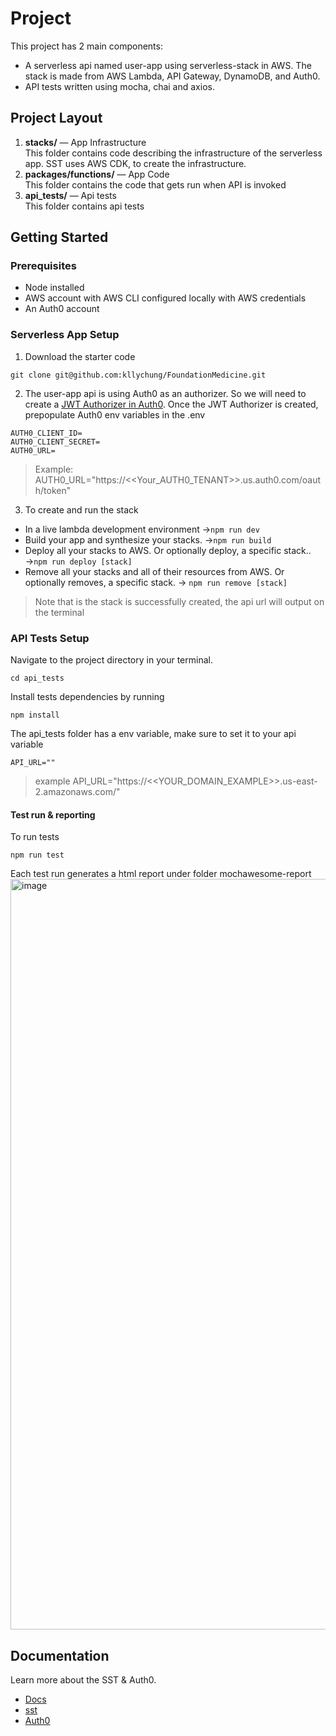 Project
==================================

This project has 2 main components:
* A serverless api named user-app using serverless-stack in AWS. The stack is made from AWS Lambda, API Gateway, DynamoDB, and Auth0. 
* API tests written using mocha, chai and axios.

Project Layout
-------------------
1. **stacks/** — App Infrastructure <br />
This folder contains code describing the infrastructure of the serverless app. SST uses AWS CDK, to create the infrastructure.
2. **packages/functions/** — App Code <br />
This folder contains the code that gets run when API is invoked
4. **api_tests/** — Api tests<br />
This folder contains api tests 

Getting Started
-------------------
### Prerequisites
* Node installed
* AWS account with AWS CLI configured locally with AWS credentials
* An Auth0 account

### Serverless App Setup

1. Download the starter code
````
git clone git@github.com:kllychung/FoundationMedicine.git
````
2. The user-app api is using Auth0 as an authorizer. So we will need to create a [JWT Authorizer in Auth0](https://auth0.com/blog/securing-aws-http-apis-with-jwt-authorizers/#Add-a-JWT-Authorizer-to-Your-API).
Once the JWT Authorizer is created, prepopulate Auth0 env variables in the .env 
````
AUTH0_CLIENT_ID=
AUTH0_CLIENT_SECRET=
AUTH0_URL=
````
>Example: AUTH0_URL="https://<<Your_AUTH0_TENANT>>.us.auth0.com/oauth/token"

3. To create and run the stack<br /> 
* In a live lambda development environment &#8594;`npm run dev`
* Build your app and synthesize your stacks. &#8594;`npm run build`
* Deploy all your stacks to AWS. Or optionally deploy, a specific stack.. &#8594;`npm run deploy [stack]`
* Remove all your stacks and all of their resources from AWS. Or optionally removes, a specific stack. &#8594; `npm run remove [stack]`

> Note that is the stack is successfully created, the api url will output on the terminal

### API Tests Setup

Navigate to the project directory in your terminal.
````
cd api_tests
````
Install tests dependencies by running 
````
npm install 
````
The api_tests folder has a env variable, make sure to set it to your api variable 
````
API_URL=""
```` 
>example API_URL="https://<<YOUR_DOMAIN_EXAMPLE>>.us-east-2.amazonaws.com/"

#### Test run & reporting
To run tests 
````
npm run test
```` 
Each test run generates a html report under folder mochawesome-report
<img width="1201" alt="image" src="https://github.com/kllychung/FoundationMedicine/assets/39935361/01456c5c-95f2-4d0d-bce8-1eddc31a860a">

## Documentation
Learn more about the SST & Auth0.

- [Docs](https://docs.sst.dev/)
- [sst](https://docs.sst.dev/packages/sst)
- [Auth0](https://auth0.com/)
    
